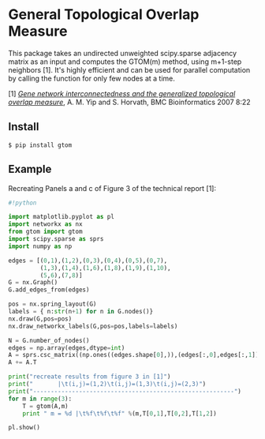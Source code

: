 # General Topological Overlap Measure #

This package takes an undirected unweighted scipy.sparse adjacency matrix as an input and computes the GTOM(m) method, using m+1-step neighbors [1]. It's highly efficient and can be used for parallel computation by calling the function for only few nodes at a time.

[1] [*Gene network interconnectedness and the generalized topological overlap measure*](http://citeseerx.ist.psu.edu/viewdoc/download?doi=10.1.1.93.329&rep=rep1&type=pdf),
A. M. Yip and S. Horvath, BMC Bioinformatics 2007 8:22

## Install

    $ pip install gtom

## Example

Recreating Panels a and c of Figure 3 of the technical report [1]:

```python
#!python

import matplotlib.pyplot as pl
import networkx as nx
from gtom import gtom
import scipy.sparse as sprs
import numpy as np

edges = [(0,1),(1,2),(0,3),(0,4),(0,5),(0,7),
         (1,3),(1,4),(1,6),(1,8),(1,9),(1,10),
         (5,6),(7,8)]
G = nx.Graph()
G.add_edges_from(edges)

pos = nx.spring_layout(G)
labels = { n:str(n+1) for n in G.nodes()}
nx.draw(G,pos=pos)
nx.draw_networkx_labels(G,pos=pos,labels=labels)

N = G.number_of_nodes()
edges = np.array(edges,dtype=int)
A = sprs.csc_matrix((np.ones((edges.shape[0],)),(edges[:,0],edges[:,1])),dtype=float,shape=(N,N))
A += A.T

print("recreate results from figure 3 in [1]")
print("       |\t(i,j)=(1,2)\t(i,j)=(1,3)\t(i,j)=(2,3)")
print("---------------------------------------------------------")
for m in range(3):
    T = gtom(A,m)
    print " m = %d |\t%f\t%f\t%f" %(m,T[0,1],T[0,2],T[1,2])

pl.show()
```
